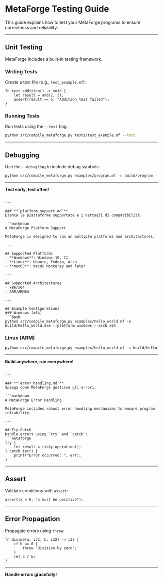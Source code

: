 # MetaForge Testing Guide

This guide explains how to test your MetaForge programs to ensure correctness and reliability.

---

## Unit Testing

MetaForge includes a built-in testing framework.

### Writing Tests
Create a test file (e.g., `test_example.mf`):
```metaforge
fn test_addition() -> void {
    let result = add(2, 3);
    assert(result == 5, "Addition test failed");
}
```

### Running Tests
Run tests using the `--test` flag:
```bash
python src/compile_metaforge.py tests/test_example.mf --test
```

---

## Debugging
Use the `--debug` flag to include debug symbols:
```bash
python src/compile_metaforge.py examples/program.mf -o build/program --debug
```

---

**Test early, test often!**
```

---

### **`platform_support.md`**  
Elenca le piattaforme supportate e i dettagli di compatibilità.

```markdown
# MetaForge Platform Support

MetaForge is designed to run on multiple platforms and architectures.

---

## Supported Platforms
- **Windows**: Windows 10, 11
- **Linux**: Ubuntu, Fedora, Arch
- **macOS**: macOS Monterey and later

---

## Supported Architectures
- x86/x64
- ARM/ARM64

---

## Example Configurations
### Windows (x64)
```bash
python src/compile_metaforge.py examples/hello_world.mf -o build/hello_world.exe --platform windows --arch x64
```

### Linux (ARM)
```bash
python src/compile_metaforge.py examples/hello_world.mf -o build/hello_world --platform linux --arch arm
```

---

**Build anywhere, run everywhere!**
```

---

### **`error_handling.md`**  
Spiega come MetaForge gestisce gli errori.

```markdown
# MetaForge Error Handling

MetaForge includes robust error handling mechanisms to ensure program reliability.

---

## Try-Catch
Handle errors using `try` and `catch`:
```metaforge
try {
    let result = risky_operation();
} catch (err) {
    print("Error occurred: ", err);
}
```

---

## Assert
Validate conditions with `assert`:
```metaforge
assert(x > 0, "x must be positive");
```

---

## Error Propagation
Propagate errors using `throw`:
```metaforge
fn divide(a: i32, b: i32) -> i32 {
    if b == 0 {
        throw "Division by zero";
    }
    ret a / b;
}
```

---

**Handle errors gracefully!**
